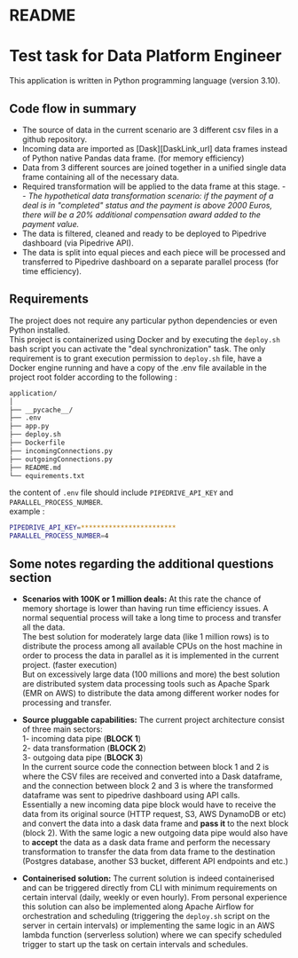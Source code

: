 # README
# Test task for Data Platform Engineer
This application is written in Python programming language (version 3.10).

## Code flow in summary
- The source of data in the current scenario are 3 different csv files in a github repository.
- Incoming data are imported as [Dask][DaskLink_url] data frames instead of Python native Pandas data frame. (for memory efficiency)
- Data from 3 different sources are joined together in a unified single data frame containing all of the necessary data.
- Required transformation will be applied to the data frame at this stage. 
-- _The hypothetical data transformation scenario: if the payment of a deal is in "completed" status and the payment is above 2000 Euros, there will be a 20% additional compensation award added to the payment value._
- The data is filtered, cleaned and ready to be deployed to Pipedrive dashboard (via Pipedrive API).
- The data is split into equal pieces and each piece will be processed and transferred to Pipedrive dashboard on a separate parallel process (for time efficiency).

## Requirements
The project does not require any particular python dependencies or even Python installed.<br />
This project is containerized using Docker and by executing the `deploy.sh` bash script you can activate the "deal synchronization" task. The only requirement is to grant execution permission to `deploy.sh` file, have a Docker engine running and have a copy of the .env file available in the project root folder according to the following :<br />
```bash
application/
│
├── __pycache__/
├── .env
├── app.py
├── deploy.sh
├── Dockerfile
├── incomingConnections.py
├── outgoingConnections.py
├── README.md
└── equirements.txt
```
the content of `.env` file should include `PIPEDRIVE_API_KEY` and `PARALLEL_PROCESS_NUMBER`.<br />
example :
```bash
PIPEDRIVE_API_KEY=************************
PARALLEL_PROCESS_NUMBER=4
```
## Some notes regarding the additional questions section

- **Scenarios with 100K or 1 million deals:**
At this rate the chance of memory shortage is lower than having run time efficiency issues. A normal sequential process will take a long time to process and transfer all the data.<br />
The best solution for moderately large data (like 1 million rows) is to distribute the process among all available CPUs on the host machine in order to process the data in parallel as it is implemented in the current project. (faster execution)<br />
But on excessively large data (100 millions and more) the best solution are distributed system data processing tools such as Apache Spark (EMR on AWS) to distribute the data among different worker nodes for processing and transfer.<br />

- **Source  pluggable capabilities:**
The current project architecture consist of three main sectors:<br />
1- incoming data pipe (**BLOCK 1**)<br />
2- data transformation (**BLOCK 2**)<br />
3- outgoing data pipe (**BLOCK 3**)<br />
In the current source code the connection between block 1 and 2 is where the CSV files are received and converted into a Dask dataframe, and the connection between block 2 and 3 is where the transformed dataframe was sent to pipedrive dashboard using API calls.<br />
Essentially a new incoming data pipe block would have to receive the data from its original source (HTTP request, S3, AWS DynamoDB or etc) and convert the data into a dask data frame and **pass it** to the next block (block 2).
With the same logic a new outgoing data pipe would also have to **accept** the data as a dask data frame and perform the necessary transformation to transfer the data from data frame to the destination (Postgres database, another S3 bucket, different API endpoints and etc.)<br />

- **Containerised solution:**
The current solution is indeed containerised and can be triggered directly from CLI with minimum requirements on certain interval (daily, weekly or even hourly). From personal experience this solution can also be implemented along Apache Airflow for orchestration and scheduling (triggering the `deploy.sh` script on the server in certain intervals) or implementing the same logic in an AWS lambda function (serverless solution) where we can specify scheduled trigger to start up the task on certain intervals and schedules. 